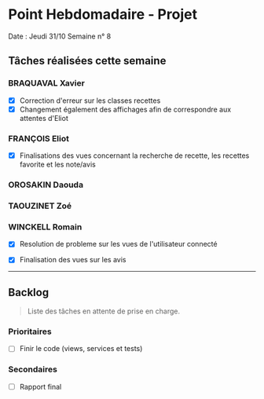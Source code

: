 # Point Hebdomadaire - Projet

Date : Jeudi 31/10
Semaine n° 8

## Tâches réalisées cette semaine

### BRAQUAVAL Xavier

- [x] Correction d'erreur sur les classes recettes
- [x] Changement également des affichages afin de correspondre aux attentes d'Eliot

### FRANÇOIS Eliot

- [x] Finalisations des vues concernant la recherche de recette, les recettes favorite et les note/avis

### OROSAKIN Daouda


### TAOUZINET Zoé


### WINCKELL Romain

- [x] Resolution de probleme sur les vues de l'utilisateur connecté
- [x] Finalisation des vues sur les avis


---

## Backlog

> Liste des tâches en attente de prise en charge.

### Prioritaires

- [ ] Finir le code (views, services et tests)

### Secondaires

- [ ] Rapport final
